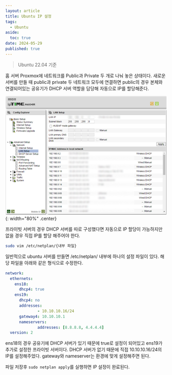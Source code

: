 ```yaml
---
layout: article
title: Ubuntu IP 설정
tags:
  - Ubuntu
aside:
  toc: true
date: 2024-05-29
published: true
---
```

> Ubuntu 22.04 기준

홈 서버 Proxmox에 네트워크를  Public과 Private 두 개로 나눠 놓은 상태이다. 새로운 서버를 만들 때 public과 private 두 네트워크 모두에 연결하면 public의 경우 본체와 연결되어있는 공유기가 DHCP 서버 역할을 담당해 자동으로 IP를 할당해준다. 

![](/assets/images/공유기%20DHCP.png){: width="80%" .center}


프라이빗 서버의 경우 DHCP 서버를 따로 구성했다면 자동으로 IP 할당이 가능하지만 없을 경우 직접 IP를 할당 해주어야 한다.
```sh
sudo vim /etc/netplan/{내부 파일}
```
일반적으로 ubuntu 서버를 만들면 /etc/netplan/ 내부에 하나의 설정 파일이 있다. 해당 파일을 아래와 같은 형식으로 수정한다.

```yaml
network:
  ethernets:
    ens18:
      dhcp4: true
    ens19:
      dhcp4: no
      addresses:
              - 10.10.10.16/24
      gateway4: 10.10.10.1
      nameservers:
              addresses: [8.8.8.8, 4.4.4.4]
  version: 2
```
ens18의 경우 공유기에 DHCP 서버가 있기 때문에 true로 설정이 되어있고 ens19가 추가로 설정한 프라이빗 서버이다. DHCP 서버가 없기 때문에 직접 10.10.10.16/24의 IP를 설정해주었다. gateway와 nameserver는 환경에 맞게 설정해주면 된다.

파일 저장후 `sudo netplan apply`를 실행하면 IP 설정이 완료된다.